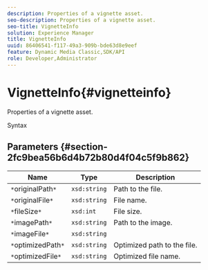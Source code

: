 ```yaml
---
description: Properties of a vignette asset.
seo-description: Properties of a vignette asset.
seo-title: VignetteInfo
solution: Experience Manager
title: VignetteInfo
uuid: 86406541-f117-49a3-909b-bde63d8e9eef
feature: Dynamic Media Classic,SDK/API
role: Developer,Administrator
---
```


# VignetteInfo{#vignetteinfo}

Properties of a vignette asset.

 Syntax 

## Parameters {#section-2fc9bea56b6d4b72b80d4f04c5f9b862}

|  Name  | Type  | Description  |
|---|---|---|
|  `*`originalPath`*`  | `xsd:string`  | Path to the file.  |
|  `*`originalFile`*`  | `xsd:string`  | File name.  |
|  `*`fileSize`*`  | `xsd:int`  | File size.  |
|  `*`imagePath`*`  | `xsd:string`  | Path to the image.  |
|  `*`imageFile`*`  | `xsd:string`  | |
|  `*`optimizedPath`*`  | `xsd:string`  | Optimized path to the file.  |
|  `*`optimizedFile`*`  | `xsd:string`  | Optimized file name.  |

